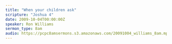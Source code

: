 ```yaml
---
title: "When your children ask"
scripture: "Joshua 4"
date: 2009-10-04T00:00:00Z
speaker: Ron Williams
sermon_type: 8am
audio: https://pcpc8amsermons.s3.amazonaws.com/20091004_williams_8am.mp3 
---
```



